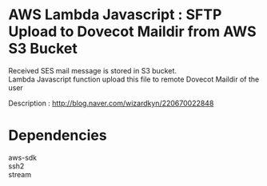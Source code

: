 # AWS Lambda Javascript : SFTP Upload to Dovecot Maildir from AWS S3 Bucket
Received SES mail message is stored in S3 bucket.<br>
Lambda Javascript function upload this file to remote Dovecot Maildir of the user<br>

Description : http://blog.naver.com/wizardkyn/220670022848

# Dependencies
aws-sdk<br>
ssh2<br>
stream<br>

